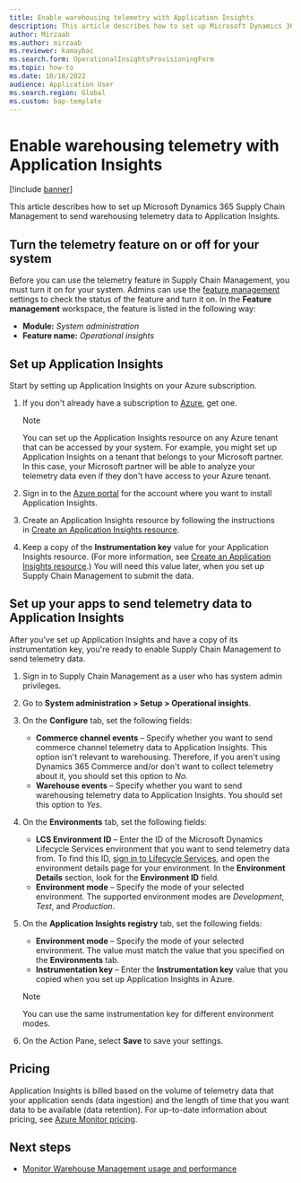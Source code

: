 ```yaml
---
title: Enable warehousing telemetry with Application Insights
description: This article describes how to set up Microsoft Dynamics 365 Supply Chain Management to send warehousing telemetry data to Application Insights.
author: Mirzaab
ms.author: mirzaab
ms.reviewer: kamaybac
ms.search.form: OperationalInsightsProvisioningForm
ms.topic: how-to
ms.date: 10/18/2022
audience: Application User
ms.search.region: Global
ms.custom: bap-template
---
```


# Enable warehousing telemetry with Application Insights

[!include [banner](../includes/banner.md)]

This article describes how to set up Microsoft Dynamics 365 Supply Chain Management to send warehousing telemetry data to Application Insights.

## Turn the telemetry feature on or off for your system

Before you can use the telemetry feature in Supply Chain Management, you must turn it on for your system. Admins can use the [feature management](../../fin-ops-core/fin-ops/get-started/feature-management/feature-management-overview.md) settings to check the status of the feature and turn it on. In the **Feature management** workspace, the feature is listed in the following way:

- **Module:** *System administration*
- **Feature name:** *Operational insights*

## Set up Application Insights

Start by setting up Application Insights on your Azure subscription.

1. If you don't already have a subscription to [Azure](https://azure.microsoft.com/), get one.

    > [!NOTE]
    > You can set up the Application Insights resource on any Azure tenant that can be accessed by your system. For example, you might set up Application Insights on a tenant that belongs to your Microsoft partner. In this case, your Microsoft partner will be able to analyze your telemetry data even if they don't have access to your Azure tenant.

1. Sign in to the [Azure portal](https://portal.azure.com/) for the account where you want to install Application Insights.
1. Create an Application Insights resource by following the instructions in [Create an Application Insights resource](/azure/azure-monitor/app/create-new-resource).
1. Keep a copy of the **Instrumentation key** value for your Application Insights resource. (For more information, see [Create an Application Insights resource](/azure/azure-monitor/app/create-new-resource).) You will need this value later, when you set up Supply Chain Management to submit the data.

## Set up your apps to send telemetry data to Application Insights

After you've set up Application Insights and have a copy of its instrumentation key, you're ready to enable Supply Chain Management to send telemetry data.

1. Sign in to Supply Chain Management as a user who has system admin privileges.
1. Go to **System administration \> Setup \> Operational insights**.
1. On the **Configure** tab, set the following fields:

    - **Commerce channel events** – Specify whether you want to send commerce channel telemetry data to Application Insights. This option isn't relevant to warehousing. Therefore, if you aren't using Dynamics 365 Commerce and/or don't want to collect telemetry about it, you should set this option to *No*.
    - **Warehouse events** – Specify whether you want to send warehousing telemetry data to Application Insights. You should set this option to *Yes*.

1. On the **Environments** tab, set the following fields:

    - **LCS Environment ID** – Enter the ID of the Microsoft Dynamics Lifecycle Services environment that you want to send telemetry data from. To find this ID, [sign in to Lifecycle Services](https://lcs.dynamics.com/Logon/Index), and open the environment details page for your environment. In the **Environment Details** section, look for the **Environment ID** field.
    - **Environment mode** – Specify the mode of your selected environment. The supported environment modes are *Development*, *Test*, and *Production*.

1. On the **Application Insights registry** tab, set the following fields:

    - **Environment mode** – Specify the mode of your selected environment. The value must match the value that you specified on the **Environments** tab.
    - **Instrumentation key** – Enter the **Instrumentation key** value that you copied when you set up Application Insights in Azure.

    > [!NOTE]
    > You can use the same instrumentation key for different environment modes.

1. On the Action Pane, select **Save** to save your settings.

## Pricing

Application Insights is billed based on the volume of telemetry data that your application sends (data ingestion) and the length of time that you want data to be available (data retention). For up-to-date information about pricing, see [Azure Monitor pricing](https://azure.microsoft.com/pricing/details/monitor/).

## Next steps

- [Monitor Warehouse Management usage and performance](application-insights-monitor-usage-performance.md)
